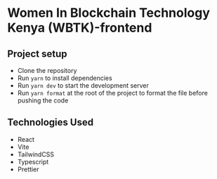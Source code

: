 # Women In Blockchain Technology Kenya (WBTK)-frontend

## Project setup

- Clone the repository
- Run `yarn` to install dependencies
- Run `yarn dev` to start the development server
- Run `yarn format` at the root of the project to format the file before pushing the code

## Technologies Used

- React
- Vite
- TailwindCSS
- Typescript
- Prettier
